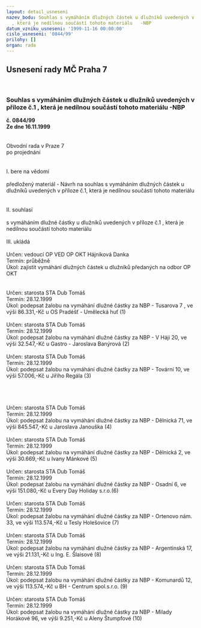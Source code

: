 ```yaml
---
layout: detail_usneseni
nazev_bodu: Souhlas s vymáháním dlužných částek u dlužníků uvedených v příloze č.1
  , která je nedílnou součástí tohoto materiálu   -NBP
datum_vzniku_usneseni: '1999-11-16 00:00:00'
cislo_usneseni: '0844/99'
prilohy: []
organ: rada
---
```

<div id="ucUsn_pList" class="usn">
	<span><h2>Usnesení rady MČ Praha 7 </h2>
<br></span><div class="standBody">
<span><h3>Souhlas s vymáháním dlužných částek u dlužníků uvedených v příloze č.1 , která je nedílnou součástí tohoto materiálu   -NBP</h3></span><div class="center">
		<strong>č. 0844/99</strong><br>
	</div>
<div class="center">
		<strong>Ze dne 16.11.1999</strong><br><br>
	</div>
<br>Obvodní rada v Praze 7<br>po projednání<br><br><br>I.	bere na vědomí<br><br> předložený materiál - Návrh na souhlas s vymáháním dlužných částek u dlužníků uvedených v příloze č.1, která je nedílnou součástí tohoto materiálu<br><br><br>II.	souhlasí <br><br>s vymáháním dlužné částky u dlužníků uvedených v příloze č.1 , která je nedílnou součástí tohoto materiálu<br><br>III.	ukládá <br><br> Určen:	vedoucí OP	VED OP OKT Hájniková Danka<br>Termín: průběžně<br>Úkol:	zajistit vymáhání dlužných částek u dlužníků předaných na odbor OP OKT<br> <br><br> Určen:	starosta	STA Dub Tomáš<br>Termín: 28.12.1999<br>Úkol:	podepsat žalobu na vymáhání dlužné částky za NBP - Tusarova 7 , ve výši 86.331,-Kč u OS Pradéšť - Umělecká huť (1) <br> <br> Určen:	starosta	STA Dub Tomáš<br>Termín: 28.12.1999<br>Úkol:	podepsat žalobu na vymáhání dlužné částky za NBP - V Háji 20, ve výši 32.547,-Kč u  Gastro - Jaroslava Banýrová (2)<br> <br> Určen:	starosta	STA Dub Tomáš<br>Termín: 28.12.1999<br>Úkol:	podepsat žalobu na vymáhání dlužné částky za NBP - Tovární 10, ve výši 57.006,-Kč u  Jiřího Regála (3)<br> <br><br><br><br> Určen:	starosta	STA Dub Tomáš<br>Termín: 28.12.1999<br>Úkol:	podepsat žalobu na vymáhání dlužné částky za NBP - Dělnická 71, ve výši 845.547,-Kč u  Jaroslava Janouška (4)<br> <br> Určen:	starosta	STA Dub Tomáš<br>Termín: 28.12.1999<br>Úkol:	podepsat žalobu na vymáhání dlužné částky za NBP - Dělnická 2, ve výši 30.669,-Kč u  Ivany Mánkové (5)<br> <br> Určen:	starosta	STA Dub Tomáš<br>Termín: 28.12.1999<br>Úkol:	podepsat žalobu na vymáhání dlužné částky za NBP - Osadní 6, ve výši 151.080,-Kč u  Every Day Holiday s.r.o.(6)<br> <br> Určen:	starosta	STA Dub Tomáš<br>Termín: 28.12.1999<br>Úkol:	podepsat žalobu na vymáhání dlužné částky za NBP - Ortenovo nám. 33, ve výši 113.574,-Kč u  Tesly Holešovice (7)<br> <br> Určen:	starosta	STA Dub Tomáš<br>Termín: 28.12.1999<br>Úkol:	podepsat žalobu na vymáhání dlužné částky za NBP - Argentinská 17, ve výši 21.131,-Kč u  Ing. E. Šlaisové (8)<br> <br> Určen:	starosta	STA Dub Tomáš<br>Termín: 28.12.1999<br>Úkol:	podepsat žalobu na vymáhání dlužné částky za NBP - Komunardů 12, ve výši 113.574,-Kč u  BH - Centrum spol.s.r.o. (9)<br> <br> Určen:	starosta	STA Dub Tomáš<br>Termín: 28.12.1999<br>Úkol:	podepsat žalobu na vymáhání dlužné částky za NBP - Milady Horákové 96, ve výši 9.251,-Kč u  Aleny Štumpfové (10)<br>
</div>
</div>